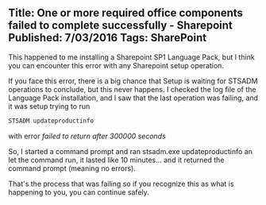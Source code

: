 Title: One or more required office components failed to complete successfully - Sharepoint
Published: 7/03/2016
Tags: SharePoint
---

This happened to me installing a Sharepoint SP1 Language Pack, but I think you can encounter this error with any Sharepoint setup operation.

If you face this error, there is a big chance that Setup is waiting for STSADM operations to conclude, but this never happens.
I checked the log file of the Language Pack installation, and I saw that the last operation was failing, and it was setup trying to run 

```cmd
STSADM updateproductinfo
```

with error _failed to return after 300000 seconds_ 

So, I started a command prompt and ran stsadm.exe updateproductinfo an let the command run, it lasted like 10 minutes... and it returned the command prompt (meaning no errors).

That's the process that was failing so if you recognize this as what is happening to you, you can continue safely.